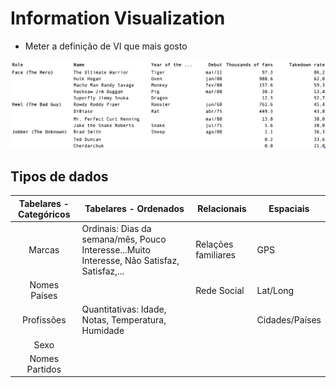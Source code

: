 # Information Visualization

- Meter a definição de VI que mais gosto


![Table Redesign](https://github.com/andreborgesdev/Information-Visualization/blob/master/Images/Table%20Redesign.png?raw=true)

## Tipos de dados

| Tabelares - Categóricos | Tabelares - Ordenados | Relacionais | Espaciais |
|:-----------------------:|---------------------------------------------------------------------------------------------|---------------------|----------------|
| Marcas | Ordinais: Dias da semana/mês, Pouco Interesse...Muito Interesse, Não Satisfaz, Satisfaz,... | Relações familiares | GPS |
| Nomes Países |  | Rede Social | Lat/Long |
| Profissões | Quantitativas: Idade, Notas, Temperatura, Humidade |  | Cidades/Países |
| Sexo |  |  |  |
| Nomes Partidos |  |  |  |